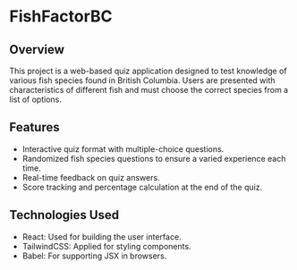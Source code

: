 # FishFactorBC

## Overview
This project is a web-based quiz application designed to test knowledge of various fish species found in British Columbia. Users are presented with characteristics of different fish and must choose the correct species from a list of options.

## Features
- Interactive quiz format with multiple-choice questions.
- Randomized fish species questions to ensure a varied experience each time.
- Real-time feedback on quiz answers.
- Score tracking and percentage calculation at the end of the quiz.

## Technologies Used
- React: Used for building the user interface.
- TailwindCSS: Applied for styling components.
- Babel: For supporting JSX in browsers.